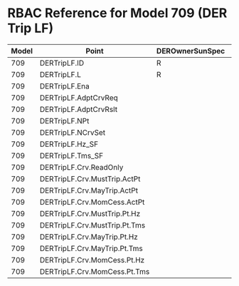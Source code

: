 # RBAC Reference for Model 709 (DER Trip LF)

| Model | Point | DEROwnerSunSpec | DERInstallerSunSpec | DERVendorSunSpec | ServiceProviderSunSpec | GridOperatorSunSpec |
|-------|-------|------------------|---------------------|------------------|------------------------|---------------------|
| 709 | DERTripLF.ID | R | R | R | R | R |
| 709 | DERTripLF.L | R | R | R | R | R |
| 709 | DERTripLF.Ena |  | RW |  |  | RW |
| 709 | DERTripLF.AdptCrvReq |  | RW |  |  | RW |
| 709 | DERTripLF.AdptCrvRslt |  | R |  |  | R |
| 709 | DERTripLF.NPt |  | R |  |  | R |
| 709 | DERTripLF.NCrvSet |  | R |  |  | R |
| 709 | DERTripLF.Hz_SF |  | R |  |  | R |
| 709 | DERTripLF.Tms_SF |  | R |  |  | R |
| 709 | DERTripLF.Crv.ReadOnly |  | R |  |  | R |
| 709 | DERTripLF.Crv.MustTrip.ActPt |  | RW |  |  | RW |
| 709 | DERTripLF.Crv.MayTrip.ActPt |  | RW |  |  | RW |
| 709 | DERTripLF.Crv.MomCess.ActPt |  | RW |  |  | RW |
| 709 | DERTripLF.Crv.MustTrip.Pt.Hz |  | RW |  |  | RW |
| 709 | DERTripLF.Crv.MustTrip.Pt.Tms |  | RW |  |  | RW |
| 709 | DERTripLF.Crv.MayTrip.Pt.Hz |  | RW |  |  | RW |
| 709 | DERTripLF.Crv.MayTrip.Pt.Tms |  | RW |  |  | RW |
| 709 | DERTripLF.Crv.MomCess.Pt.Hz |  | RW |  |  | RW |
| 709 | DERTripLF.Crv.MomCess.Pt.Tms |  | RW |  |  | RW |
